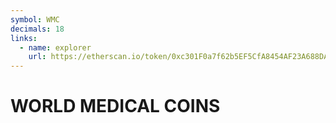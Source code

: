 ```yaml
---
symbol: WMC
decimals: 18
links:
  - name: explorer
    url: https://etherscan.io/token/0xc301F0a7f62b5EF5CfA8454AF23A688DA5a65eC8
---
```


# WORLD MEDICAL COINS
